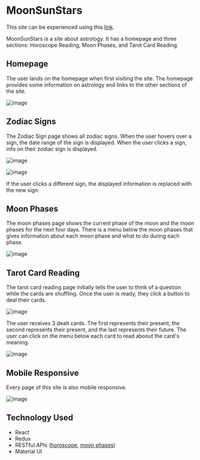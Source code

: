 # MoonSunStars

This site can be experienced using this [link](https://wsvoboda.github.io/moonsunstars/).

MoonSunStars is a site about astrology. It has a homepage and three sections: Horoscope Reading, Moon Phases, and Tarot Card Reading.

## Homepage
The user lands on the homepage when first visiting the site. The homepage provides some information on astrology and links to the other sections of the site.

![image](https://user-images.githubusercontent.com/78281930/232942805-b18f1b46-281c-40c8-8683-e6e277c14751.png)

## Zodiac Signs
The Zodiac Sign page shows all zodiac signs. When the user hovers over a sign, the date range of the sign is displayed. When the user clicks a sign, info on their zodiac sign is displayed. 

![image](https://user-images.githubusercontent.com/78281930/232942888-02831ef8-c241-4291-bc3d-1461f06fc622.png)

![image](https://user-images.githubusercontent.com/78281930/232943029-a314f9af-eb28-40ae-9be0-fb2d6d1f265f.png)

If the user clicks a different sign, the displayed information is replaced with the new sign.

## Moon Phases
The moon phases page shows the current phase of the moon and the moon phases for the next four days. There is a menu below the moon phases that gives information about each moon phase and what to do during each phase.

![image](https://user-images.githubusercontent.com/78281930/232943119-3ec1683c-d2c9-4bc0-bdca-741f709eb3ae.png)

## Tarot Card Reading
The tarot card reading page initially tells the user to think of a question while the cards are shuffling. Once the user is ready, they click a button to deal their cards.

![image](https://user-images.githubusercontent.com/78281930/232943202-647fea03-6f87-4464-83af-825c1d118dba.png)

The user receives 3 dealt cards. The first represents their present, the second represents their present, and the last represents their future. The user can click on the menu below each card to read aboout the card's meaning.

![image](https://user-images.githubusercontent.com/78281930/232943323-978b684d-9e91-412a-acea-e28de9d7929e.png)

## Mobile Responsive

Every page of this site is also mobile responsive. 

![image](https://user-images.githubusercontent.com/78281930/121786980-edc47c80-cb88-11eb-8b31-6f692b9e4da6.png)


## Technology Used

- React
- Redux
- RESTful APIs ([horoscope](https://rapidapi.com/Alejandro99aru/api/horoscope-astrology), [moon phases](https://www.visualcrossing.com/resources/documentation/weather-api/how-to-include-sunrise-sunset-and-moon-phase-data-into-your-api-requests/))
- Material UI
